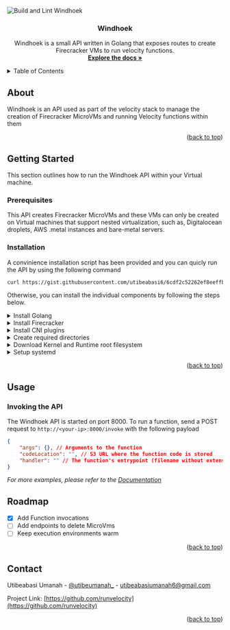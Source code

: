 ![Build and Lint Windhoek](https://github.com/runvelocity/windhoek/actions/workflows/build-windhoek.yaml/badge.svg)

<div align="center">
  <!-- <a href="https://github.com/othneildrew/Best-README-Template">
    <img src="images/logo.png" alt="Logo" width="80" height="80">
  </a> -->

  <h3 align="center">Windhoek</h3>

  <p align="center">
    Windhoek is a small API written in Golang that exposes routes to create Firecracker VMs to run velocity functions.
    <br />
    <a href="https://docs.runvelocity.dev"><strong>Explore the docs »</strong></a>
    <br />
  </p>
</div>

<!-- TABLE OF CONTENTS -->
<details>
  <summary>Table of Contents</summary>
  <ol>
    <li>
      <a href="#about">About</a>
    </li>
    <li>
      <a href="#getting-started">Getting Started</a>
      <ul>
        <li><a href="#prerequisites">Prerequisites</a></li>
        <li><a href="#installation">Installation</a></li>
      </ul>
    </li>
    <li><a href="#usage">Usage</a></li>
    <li><a href="#roadmap">Roadmap</a></li>
    <li><a href="#contact">Contact</a></li>
  </ol>
</details>

## About

Windhoek is an API used as part of the velocity stack to manage the creation of Firecracker MicroVMs and running Velocity functions within them

<p align="right">(<a href="#readme-top">back to top</a>)</p>

<!-- GETTING STARTED -->
## Getting Started

This section outlines how to run the Windhoek API within your Virtual machine.

### Prerequisites

This API creates Firecracker MicroVMs and these VMs can only be created on Virtual machines that support nested virtualization, such as, Digitalocean droplets, AWS .metal instances and bare-metal servers. 


### Installation

A convinience installation script has been provided and you can quicly run the API by using the following command

```bash
curl https://gist.githubusercontent.com/utibeabasi6/6cdf2c52262ef8eeffba2e4d6970d36c/raw/388413f24c06cd79017d948a4f6e049cf556d6f7/windhoek-setup.sh | bash
```

Otherwise, you can install the individual components by following the steps below.

<details>
<summary>Install Golang</summary>
<br/>

```bash
 pushd /tmp
 wget https://go.dev/dl/go1.21.5.linux-amd64.tar.gz
 rm -rf /usr/local/go && tar -C /usr/local -xzf go1.21.5.linux-amd64.tar.gz
 echo "export PATH=$PATH:/usr/local/go/bin" >> ~/.bashrc
 popd
```
</details>

<details>
<summary>Install Firecracker</summary>
<br/>

```bash
pushd /tmp
ARCH="$(uname -m)"
release_url="https://github.com/firecracker-microvm/firecracker/releases"
latest=$(basename $(curl -fsSLI -o /dev/null -w  %{url_effective} ${release_url}/latest))
curl -L ${release_url}/download/${latest}/firecracker-${latest}-${ARCH}.tgz \
| tar -xz

# Rename the binary to "firecracker"
mv release-${latest}-$(uname -m)/firecracker-${latest}-${ARCH} /usr/local/bin/firecracker
popd
```
</details>

<details>
<summary>Install CNI plugins</summary>
<br/>

```bash
apt-get install make
git clone https://github.com/containernetworking/plugins.git /tmp/cni-plugins

# Move to the plugins directory
pushd /tmp/cni-plugins

# Build the CNI tools
./build_linux.sh

mv bin/* /opt/cni/bin

git clone https://github.com/awslabs/tc-redirect-tap
pushd tc-redirect-tap/
make install
mv tc-redirect-tap /opt/cni/bin
popd
popd
```
</details>

<details>
<summary>Create required directories</summary>
<br/>


```bash
mkdir /root/fckernels /root/fcsockets /root/fcruntimes
```

</details>

<details>
<summary>Download Kernel and Runtime root filesystem</summary>
<br/>

```bash
cd /root/fcruntimes && wget https://terraform-20231223074656017300000001.s3.amazonaws.com/runtimes/nodejs-runtime.ext4
cd /root/fckernels && wget https://terraform-20231223074656017300000001.s3.amazonaws.com/kernels/vmlinux

```

</details>

<details>
<summary>Setup systemd</summary>
<br/>

#### Create the systemd service 

```bash
cat <<EOF > /etc/systemd/system/windhoek.service
[Unit]
Description=Windhoek
After=network.target

[Service]
ExecStart=/root/windhoek
Restart=always

[Install]
WantedBy=default.target
EOF
```


#### Reload the systemd service 
```bash
systemctl daemon-reload
```

#### Enable and start the service
```bash
systemctl enable windhoek.service
systemctl start windhoek.service
```
</details>

<p align="right">(<a href="#readme-top">back to top</a>)</p>

<!-- USAGE EXAMPLES -->
## Usage

### Invoking the API

The Windhoek API is started on port 8000. To run a function, send a POST request to `http://<your-ip>:8000/invoke` with the following payload

```json
{
    "args": {}, // Arguments to the function
    "codeLocation": "", // S3 URL where the function code is stored
    "handler": "" // The function's entrypoint (filename without extension)
}
```

_For more examples, please refer to the [Documentation](https://docs.runvelocity.dev)_

<!-- ROADMAP -->
## Roadmap

- [x] Add Function invocations
- [ ] Add endpoints to delete MicroVms
- [ ] Keep execution environments warm

<p align="right">(<a href="#readme-top">back to top</a>)</p>

<!-- CONTACT -->
## Contact

Utibeabasi Umanah - [@utibeumanah_](https://twitter.com/utibeumanah_) - utibeabasiumanah6@gmail.com

Project Link: [https://github.com/runvelocity](https://github.com/runvelocity)

<p align="right">(<a href="#readme-top">back to top</a>)</p>